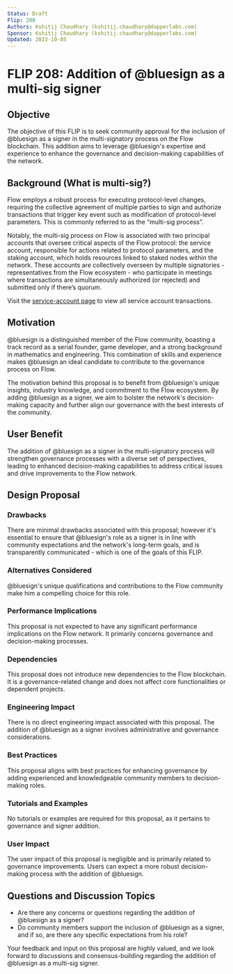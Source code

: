 ```yaml
---
Status: Draft 
Flip: 208
Authors: Kshitij Chaudhary (kshitij.chaudhary@dapperlabs.com)
Sponsor: Kshitij Chaudhary (kshitij.chaudhary@dapperlabs.com)
Updated: 2023-10-05
---
```


# FLIP 208: Addition of @bluesign as a multi-sig signer

## Objective

The objective of this FLIP is to seek community approval for the inclusion of @bluesign as a signer in the multi-signatory process on the Flow blockchain. This addition aims to leverage @bluesign's expertise and experience to enhance the governance and decision-making capabilities of the network.

## Background (What is multi-sig?)

Flow employs a robust process for executing protocol-level changes, requiring the collective agreement of multiple parties to sign and authorize transactions that trigger key event such as modification of protocol-level parameters. This is commonly referred to as the “multi-sig process”.

Notably, the multi-sig process on Flow is associated with two principal accounts that oversee critical aspects of the Flow protocol: the service account, responsible for actions related to protocol parameters, and the staking account, which holds resources linked to staked nodes within the network. These accounts are collectively overseen by multiple signatories - representatives from the Flow ecosystem - who participate in meetings where transactions are simultaneously authorized (or rejected) and submitted only if there’s quorum. 

Visit the [service-account page](https://github.com/onflow/service-account) to view all service account transactions.  

## Motivation

@bluesign is a distinguished member of the Flow community, boasting a track record as a serial founder, game developer, and a strong background in mathematics and engineering. This combination of skills and experience makes @bluesign an ideal candidate to contribute to the governance process on Flow.

The motivation behind this proposal is to benefit from @bluesign's unique insights, industry knowledge, and commitment to the Flow ecosystem. By adding @bluesign as a signer, we aim to bolster the network's decision-making capacity and further align our governance with the best interests of the community.

## User Benefit

The addition of @bluesign as a signer in the multi-signatory process will strengthen governance processes with a diverse set of perspectives, leading to enhanced decision-making capabilities to address critical issues and drive improvements to the Flow network.

## Design Proposal

### Drawbacks

There are minimal drawbacks associated with this proposal; however it's essential to ensure that @bluesign's role as a signer is in line with community expectations and the network's long-term goals, and is transparently communicated - which is one of the goals of this FLIP.

### Alternatives Considered

@bluesign's unique qualifications and contributions to the Flow community make him a compelling choice for this role.

### Performance Implications

This proposal is not expected to have any significant performance implications on the Flow network. It primarily concerns governance and decision-making processes.

### Dependencies

This proposal does not introduce new dependencies to the Flow blockchain. It is a governance-related change and does not affect core functionalities or dependent projects.

### Engineering Impact

There is no direct engineering impact associated with this proposal. The addition of @bluesign as a signer involves administrative and governance considerations.

### Best Practices

This proposal aligns with best practices for enhancing governance by adding experienced and knowledgeable community members to decision-making roles.

### Tutorials and Examples

No tutorials or examples are required for this proposal, as it pertains to governance and signer addition.

### User Impact

The user impact of this proposal is negligible and is primarily related to governance improvements. Users can expect a more robust decision-making process with the addition of @bluesign.

## Questions and Discussion Topics

- Are there any concerns or questions regarding the addition of @bluesign as a signer?
- Do community members support the inclusion of @bluesign as a signer, and if so, are there any specific expectations from his role?

Your feedback and input on this proposal are highly valued, and we look forward to discussions and consensus-building regarding the addition of @bluesign as a multi-sig signer.
